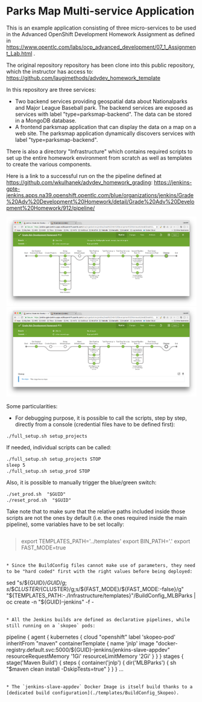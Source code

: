 # Parks Map Multi-service Application

This is an example application consisting of three micro-services to be used in the Advanced OpenShift Development Homework Assignment as defined in https://www.opentlc.com/labs/ocp_advanced_development/07_1_Assignment_Lab.html .

The original repository repository has been clone into this public repository, which the instructor has access to: https://github.com/laugimethods/advdev_homework_template

In this repository are three services:

* Two backend services providing geospatial data about Nationalparks and Major League Baseball park. The backend services are exposed as services with label "type=parksmap-backend". The data can be stored in a MongoDB database.
* A frontend parksmap application that can display the data on a map on a web site. The parksmap application dynamically discovers services with label "type=parksmap-backend".

There is also a directory "Infrastructure" which contains required scripts to set up the entire homework environment from scratch as well as templates to create the various components.

Here is a link to a successful run on the the pipeline defined at https://github.com/wkulhanek/advdev_homework_grading: https://jenkins-gpte-jenkins.apps.na39.openshift.opentlc.com/blue/organizations/jenkins/Grade%20Adv%20Development%20Homework/detail/Grade%20Adv%20Development%20Homework/912/pipeline/

![Grade Adv Development Homework 912](./images/Grade%20Adv%20Development%20Homework%20912.png?raw=true "Grade%20Adv%20Development%20Homework%20912")
![Grade Adv Development Homework 911](./images/Grade%20Adv%20Development%20Homework%20911.png?raw=true "Grade%20Adv%20Development%20Homework%20911")

Some particularities:

* For debugging purpose, it is possible to call the scripts, step by step, directly from a console (credential files have to be defined first):
```
./full_setup.sh setup_projects
```
If needed, individual scripts can be called:
```
./full_setup.sh setup_projects STOP
sleep 5
./full_setup.sh setup_prod STOP
```
Also, it is possible to manually trigger the blue/green switch:
```
./set_prod.sh  "$GUID"
./reset_prod.sh  "$GUID"
```

Take note that to make sure that the relative paths included inside those scripts are not the ones by default (i.e. the ones required inside the main pipeline), some variables have to be set locally:
```
```
> export TEMPLATES_PATH='../templates'
> export BIN_PATH='.'
> export FAST_MODE=true
```

* Since the BuildConfig files cannot make use of parameters, they need to be "hard coded" first with the right values before being deployed:
```
sed "s/\${GUID}/${GUID}/g;s/\${CLUSTER}/${CLUSTER}/g;s/\${FAST_MODE}/${FAST_MODE:-false}/g" "${TEMPLATES_PATH:-./Infrastructure/templates}"/BuildConfig_MLBParks | oc create -n "${GUID}-jenkins" -f -
```

* All the Jenkins builds are defined as declarative pipelines, while still running on a `skopeo` pods:
```
pipeline {
  agent {
    kubernetes {
      cloud "openshift"
      label 'skopeo-pod'
      inheritFrom "maven"
      containerTemplate {
        name 'jnlp'
        image "docker-registry.default.svc:5000/${GUID}-jenkins/jenkins-slave-appdev"
        resourceRequestMemory '1Gi'
        resourceLimitMemory '2Gi'
      }
    }
  }
  stages {
    stage('Maven Build') {
      steps {
        container('jnlp') {
          dir('MLBParks') {
            sh "$maven clean install -DskipTests=true"
          }
        }
      }
...
```

* The `jenkins-slave-appdev` Docker Image is itself build thanks to a [dedicated build configuration](./templates/BuildConfig_Skopeo).
